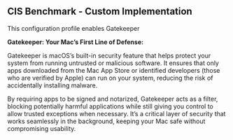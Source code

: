 ## CIS Benchmark - Custom Implementation

This configuration profile enables Gatekeeper

**Gatekeeper: Your Mac’s First Line of Defense:**

Gatekeeper is macOS’s built-in security feature that helps protect your system from running untrusted or malicious software. 
It ensures that only apps downloaded from the Mac App Store or identified developers (those who are verified by Apple) can run on your system, reducing the risk of accidentally installing malware.

By requiring apps to be signed and notarized, Gatekeeper acts as a filter, 
blocking potentially harmful applications while still giving you control to allow trusted exceptions when necessary. 
It’s a critical layer of security that works seamlessly in the background, keeping your Mac safe without compromising usability.
